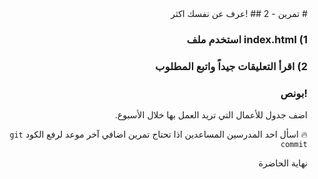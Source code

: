 <div dir=rtl>
#  تمرين - 2
## !عرف عن نفسك اكثر

### 1) index.html استخدم ملف 
### 2) اقرأ التعليقات جيداً واتبع المطلوب

### !بونص 
اضف جدول للأعمال التي تريد العمل بها خلال الأسبوع.

🔥 اسأل احد المدرسين المساعدين اذا تحتاج تمرين اضافي
آخر موعد لرفع الكود  `git commit`

نهاية الحاضرة 
</div>
